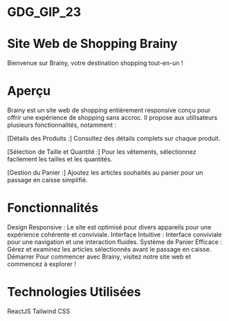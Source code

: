 # GDG_GIP_23

# Site Web de Shopping Brainy

Bienvenue sur Brainy, votre destination shopping tout-en-un !

# Aperçu

Brainy est un site web de shopping entièrement responsive conçu pour offrir une expérience de shopping sans accroc. Il propose aux utilisateurs plusieurs fonctionnalités, notamment :

[Détails des Produits :] Consultez des détails complets sur chaque produit.

[Sélection de Taille et Quantité :] Pour les vêtements, sélectionnez facilement les tailles et les quantités.

[Gestion du Panier :] Ajoutez les articles souhaités au panier pour un passage en caisse simplifié.

# Fonctionnalités

Design Responsive : Le site est optimisé pour divers appareils pour une expérience cohérente et conviviale.
Interface Intuitive : Interface conviviale pour une navigation et une interaction fluides.
Système de Panier Efficace : Gérez et examinez les articles sélectionnés avant le passage en caisse.
Démarrer
Pour commencer avec Brainy, visitez notre site web et commencez à explorer !

# Technologies Utilisées

ReactJS
Tailwind CSS
